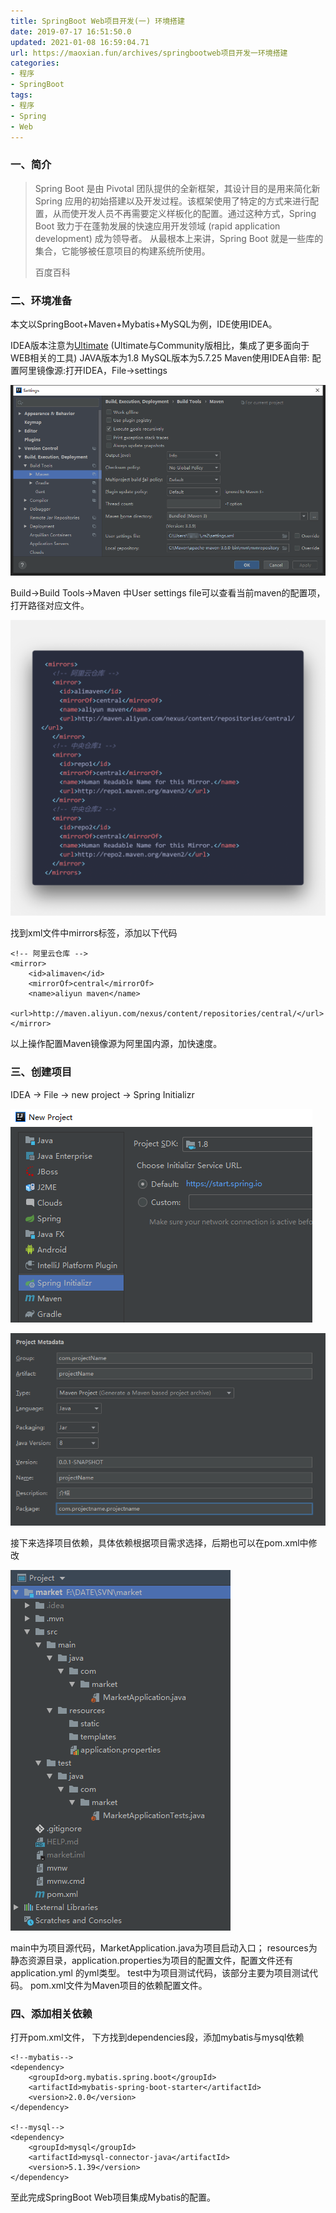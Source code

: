 ```yaml
---
title: SpringBoot Web项目开发(一) 环境搭建
date: 2019-07-17 16:51:50.0
updated: 2021-01-08 16:59:04.71
url: https://maoxian.fun/archives/springbootweb项目开发一环境搭建
categories: 
- 程序
- SpringBoot
tags: 
- 程序
- Spring
- Web
---
```


### 一、简介 

> Spring Boot 是由 Pivotal 团队提供的全新框架，其设计目的是用来简化新 Spring 应用的初始搭建以及开发过程。该框架使用了特定的方式来进行配置，从而使开发人员不再需要定义样板化的配置。通过这种方式，Spring Boot 致力于在蓬勃发展的快速应用开发领域 (rapid application development) 成为领导者。
> 从最根本上来讲，Spring Boot 就是一些库的集合，它能够被任意项目的构建系统所使用。
>
> 百度百科

### 二、环境准备

本文以SpringBoot+Maven+Mybatis+MySQL为例，IDE使用IDEA。

IDEA版本注意为[Ultimate](https://www.jetbrains.com/idea/download/#section=windows) (Ultimate与Community版相比，集成了更多面向于WEB相关的工具)
JAVA版本为1.8
MySQL版本为5.7.25
Maven使用IDEA自带:
配置阿里镜像源:打开IDEA，File->settings

![settings Maven配置界面](./assets/img/image-6f86f7b3534efc8beea3605a38cbbf89-603c10-1610093064.png?x-oss-process=style/mxcompress)

Build->Build Tools->Maven 中User settings file可以查看当前maven的配置项，打开路径对应文件。

![img](./assets/img/code-1024x962-9fd180e94b6f4c39f337826276a85612-f13f0b-1610093081.png?x-oss-process=style/mxcompress)

找到xml文件中mirrors标签，添加以下代码

```
<!-- 阿里云仓库 -->
<mirror>
	<id>alimaven</id>
	<mirrorOf>central</mirrorOf>
	<name>aliyun maven</name>
	<url>http://maven.aliyun.com/nexus/content/repositories/central/</url>
</mirror>
```

以上操作配置Maven镜像源为阿里国内源，加快速度。

### 三、创建项目

IDEA -> File -> new project -> Spring Initializr

![img](./assets/img/image-2-c01e335af8aa7df297d410e301476c8e-6bfc6e-1610093103.png?x-oss-process=style/mxcompress)

![img](./assets/img/image-3-a14b40a6b746c315bd60a322a18f30d8-e798c4-1610093115.png?x-oss-process=style/mxcompress)

接下来选择项目依赖，具体依赖根据项目需求选择，后期也可以在pom.xml中修改

![img](./assets/img/image-4-bb52f36d371102cd655b6af50120313b-ec34aa-1610093175.png?x-oss-process=style/mxcompress)

main中为项目源代码，MarketApplication.java为项目启动入口；
resources为静态资源目录，application.properties为项目的配置文件，配置文件还有 application.yml 的yml类型。
test中为项目测试代码，该部分主要为项目测试代码。
pom.xml文件为Maven项目的依赖配置文件。

### 四、添加相关依赖

打开pom.xml文件，
下方找到dependencies段，添加mybatis与mysql依赖

```
<!--mybatis-->
<dependency>
    <groupId>org.mybatis.spring.boot</groupId>
    <artifactId>mybatis-spring-boot-starter</artifactId>
    <version>2.0.0</version>
</dependency>

<!--mysql-->
<dependency>
    <groupId>mysql</groupId>
    <artifactId>mysql-connector-java</artifactId>
    <version>5.1.39</version>
</dependency>
```

至此完成SpringBoot Web项目集成Mybatis的配置。